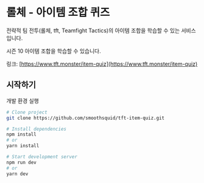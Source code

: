 # 롤체 - 아이템 조합 퀴즈

전략적 팀 전투(롤체, tft, Teamfight Tactics)의 아이템 조합을 학습할 수 있는 서비스 입니다.

시즌 10 아이템 조합을 학습할 수 있습니다.

링크: [https://www.tft.monster/item-quiz](https://www.tft.monster/item-quiz)

## 시작하기

개발 환경 실행

```bash
# Clone project
git clone https://github.com/smoothsquid/tft-item-quiz.git

# Install dependencies
npm install
# or
yarn install

# Start development server
npm run dev
# or
yarn dev
```
